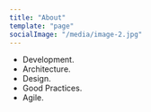 ```yaml
---
title: "About"
template: "page"
socialImage: "/media/image-2.jpg"
---
```


- Development.
- Architecture.
- Design.
- Good Practices.
- Agile.

